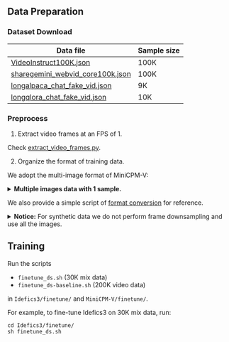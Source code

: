 ## Data Preparation

### Dataset Download
| Data file | Sample size |
|---|---|
| [VideoInstruct100K.json](https://huggingface.co/datasets/MBZUAI/VideoInstruct-100K/blob/main/VideoInstruct100K.json) | 100K |
| [sharegemini_webvid_core100k.json](https://huggingface.co/datasets/Share14/ShareGemini/blob/main/sharegemini_webvid_core100k.json) | 100K |
| [longalpaca_chat_fake_vid.json](https://huggingface.co/datasets/xjtupanda/T2Vid-Synthetic/blob/main/longalpaca_chat_fake_vid.json) | 9K |
| [longqlora_chat_fake_vid.json](https://huggingface.co/datasets/xjtupanda/T2Vid-Synthetic/blob/main/longqlora_chat_fake_vid.json) | 10K |

### Preprocess

1. Extract video frames at an FPS of 1.

Check [extract_video_frames.py](https://github.com/xjtupanda/T2Vid/blob/main/utils/preprocess/extract_video_frames.py).

2. Organize the format of training data.

We adopt the multi-image format of MiniCPM-V:
<details>
  <summary>
    <b>Multiple images data with 1 sample.</b>
  </summary>

```
  [
    {
      "image": {
        "<image_00>": "path/to/image_0.jpg",
        "<image_01>": "path/to/image_1.jpg",
        "<image_02>": "path/to/image_2.jpg",
        "<image_03>": "path/to/image_3.jpg"
      },
      "conversations": [
        {
          "role": "user", 
          "content": "How to create such text-only videos using CapCut?\n<image_00>\n<image_01>\n<image_02>\n<image_03>\n"
        }, 
        {
          "role": "assistant", 
          "content": "To create a text-only video as shown in the images, follow these steps in CapCut..."
        }
      ]
    }
  ]
```
</details>


We also provide a simple script of [format conversion](https://github.com/xjtupanda/T2Vid/blob/main/utils/preprocess/reformat_json.py) for reference.

<details>
  <summary>
    <b>Notice:</b> For synthetic data we do not perform frame downsampling and use all the images.
  </summary>


Considering compute efficiency, we filtered out data samples by pre-computing and limiting the frame numbers & total context length:

- For MiniCPM-V:  Check [minicpm-filter.py](https://github.com/xjtupanda/T2Vid/blob/main/utils/preprocess/minicpm-filter.py)
- For Idefics3: Check [idefics-filter.py](https://github.com/xjtupanda/T2Vid/blob/main/utils/preprocess/idefics-filter.py)


</details>


## Training

Run the scripts

- `finetune_ds.sh` (30K mix data) 
- `finetune_ds-baseline.sh` (200K video data)

in `Idefics3/finetune/` and  `MiniCPM-V/finetune/`.

For example, to fine-tune Idefics3 on 30K mix data, run:
```Shell
cd Idefics3/finetune/
sh finetune_ds.sh
```
